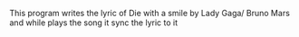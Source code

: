 This program writes the lyric of Die with a smile by Lady Gaga/ Bruno Mars and while plays the song it sync the lyric to it
